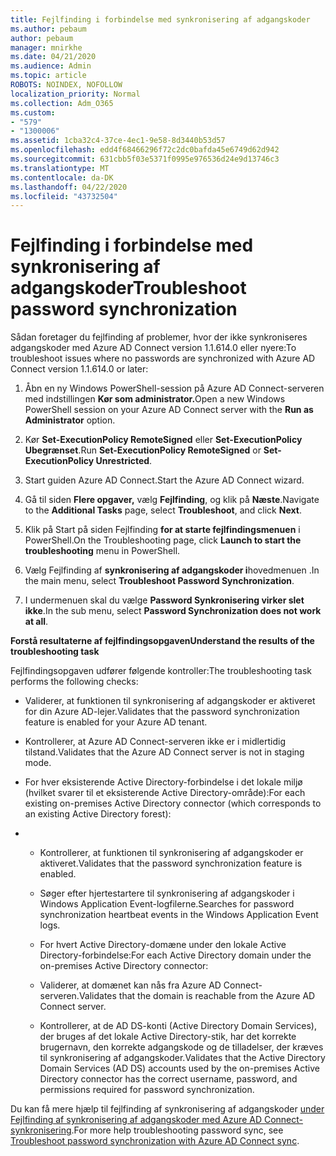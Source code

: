 ```yaml
---
title: Fejlfinding i forbindelse med synkronisering af adgangskoder
ms.author: pebaum
author: pebaum
manager: mnirkhe
ms.date: 04/21/2020
ms.audience: Admin
ms.topic: article
ROBOTS: NOINDEX, NOFOLLOW
localization_priority: Normal
ms.collection: Adm_O365
ms.custom:
- "579"
- "1300006"
ms.assetid: 1cba32c4-37ce-4ec1-9e58-8d3440b53d57
ms.openlocfilehash: edd4f68466296f72c2dc0bafda45e6749d62d942
ms.sourcegitcommit: 631cbb5f03e5371f0995e976536d24e9d13746c3
ms.translationtype: MT
ms.contentlocale: da-DK
ms.lasthandoff: 04/22/2020
ms.locfileid: "43732504"
---
```

# <a name="troubleshoot-password-synchronization"></a><span data-ttu-id="8002e-102">Fejlfinding i forbindelse med synkronisering af adgangskoder</span><span class="sxs-lookup"><span data-stu-id="8002e-102">Troubleshoot password synchronization</span></span>

<span data-ttu-id="8002e-103">Sådan foretager du fejlfinding af problemer, hvor der ikke synkroniseres adgangskoder med Azure AD Connect version 1.1.614.0 eller nyere:</span><span class="sxs-lookup"><span data-stu-id="8002e-103">To troubleshoot issues where no passwords are synchronized with Azure AD Connect version 1.1.614.0 or later:</span></span>
  
1. <span data-ttu-id="8002e-104">Åbn en ny Windows PowerShell-session på Azure AD Connect-serveren med indstillingen **Kør som administrator.**</span><span class="sxs-lookup"><span data-stu-id="8002e-104">Open a new Windows PowerShell session on your Azure AD Connect server with the **Run as Administrator** option.</span></span>

2. <span data-ttu-id="8002e-105">Kør **Set-ExecutionPolicy RemoteSigned** eller **Set-ExecutionPolicy Ubegrænset**.</span><span class="sxs-lookup"><span data-stu-id="8002e-105">Run **Set-ExecutionPolicy RemoteSigned** or **Set-ExecutionPolicy Unrestricted**.</span></span>

3. <span data-ttu-id="8002e-106">Start guiden Azure AD Connect.</span><span class="sxs-lookup"><span data-stu-id="8002e-106">Start the Azure AD Connect wizard.</span></span>

4. <span data-ttu-id="8002e-107">Gå til siden **Flere opgaver,** vælg **Fejlfinding**, og klik på **Næste**.</span><span class="sxs-lookup"><span data-stu-id="8002e-107">Navigate to the **Additional Tasks** page, select **Troubleshoot**, and click **Next**.</span></span>

5. <span data-ttu-id="8002e-108">Klik på Start på siden Fejlfinding **for at starte fejlfindingsmenuen** i PowerShell.</span><span class="sxs-lookup"><span data-stu-id="8002e-108">On the Troubleshooting page, click **Launch to start the troubleshooting** menu in PowerShell.</span></span>

6. <span data-ttu-id="8002e-109">Vælg Fejlfinding af **synkronisering af adgangskoder i**hovedmenuen .</span><span class="sxs-lookup"><span data-stu-id="8002e-109">In the main menu, select **Troubleshoot Password Synchronization**.</span></span>

7. <span data-ttu-id="8002e-110">I undermenuen skal du vælge **Password Synkronisering virker slet ikke**.</span><span class="sxs-lookup"><span data-stu-id="8002e-110">In the sub menu, select **Password Synchronization does not work at all**.</span></span>

<span data-ttu-id="8002e-111">**Forstå resultaterne af fejlfindingsopgaven**</span><span class="sxs-lookup"><span data-stu-id="8002e-111">**Understand the results of the troubleshooting task**</span></span>
  
<span data-ttu-id="8002e-112">Fejlfindingsopgaven udfører følgende kontroller:</span><span class="sxs-lookup"><span data-stu-id="8002e-112">The troubleshooting task performs the following checks:</span></span>
  
- <span data-ttu-id="8002e-113">Validerer, at funktionen til synkronisering af adgangskoder er aktiveret for din Azure AD-lejer.</span><span class="sxs-lookup"><span data-stu-id="8002e-113">Validates that the password synchronization feature is enabled for your Azure AD tenant.</span></span>

- <span data-ttu-id="8002e-114">Kontrollerer, at Azure AD Connect-serveren ikke er i midlertidig tilstand.</span><span class="sxs-lookup"><span data-stu-id="8002e-114">Validates that the Azure AD Connect server is not in staging mode.</span></span>

- <span data-ttu-id="8002e-115">For hver eksisterende Active Directory-forbindelse i det lokale miljø (hvilket svarer til et eksisterende Active Directory-område):</span><span class="sxs-lookup"><span data-stu-id="8002e-115">For each existing on-premises Active Directory connector (which corresponds to an existing Active Directory forest):</span></span>

- 
  - <span data-ttu-id="8002e-116">Kontrollerer, at funktionen til synkronisering af adgangskoder er aktiveret.</span><span class="sxs-lookup"><span data-stu-id="8002e-116">Validates that the password synchronization feature is enabled.</span></span>

  - <span data-ttu-id="8002e-117">Søger efter hjertestartere til synkronisering af adgangskoder i Windows Application Event-logfilerne.</span><span class="sxs-lookup"><span data-stu-id="8002e-117">Searches for password synchronization heartbeat events in the Windows Application Event logs.</span></span>

  - <span data-ttu-id="8002e-118">For hvert Active Directory-domæne under den lokale Active Directory-forbindelse:</span><span class="sxs-lookup"><span data-stu-id="8002e-118">For each Active Directory domain under the on-premises Active Directory connector:</span></span>

  - <span data-ttu-id="8002e-119">Validerer, at domænet kan nås fra Azure AD Connect-serveren.</span><span class="sxs-lookup"><span data-stu-id="8002e-119">Validates that the domain is reachable from the Azure AD Connect server.</span></span>

  - <span data-ttu-id="8002e-120">Kontrollerer, at de AD DS-konti (Active Directory Domain Services), der bruges af det lokale Active Directory-stik, har det korrekte brugernavn, den korrekte adgangskode og de tilladelser, der kræves til synkronisering af adgangskoder.</span><span class="sxs-lookup"><span data-stu-id="8002e-120">Validates that the Active Directory Domain Services (AD DS) accounts used by the on-premises Active Directory connector has the correct username, password, and permissions required for password synchronization.</span></span>

<span data-ttu-id="8002e-121">Du kan få mere hjælp til fejlfinding af synkronisering af adgangskoder [under Fejlfinding af synkronisering af adgangskoder med Azure AD Connect-synkronisering](https://docs.microsoft.com/azure/active-directory/connect/active-directory-aadconnectsync-troubleshoot-password-synchronization).</span><span class="sxs-lookup"><span data-stu-id="8002e-121">For more help troubleshooting password sync, see [Troubleshoot password synchronization with Azure AD Connect sync](https://docs.microsoft.com/azure/active-directory/connect/active-directory-aadconnectsync-troubleshoot-password-synchronization).</span></span>
  